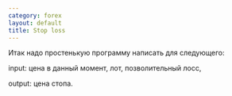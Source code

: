 ```yaml
--- 
category: forex
layout: default
title: Stop loss
---
```

Итак надо простенькую программу написать для следующего:

input: цена в данный момент, лот, позволительный лосс,

output: цена стопа.
